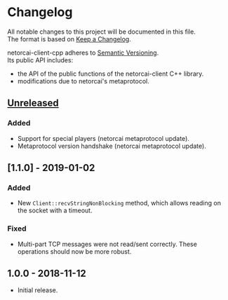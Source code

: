 # Changelog
All notable changes to this project will be documented in this file.  
The format is based on [Keep a Changelog][changelog].

netorcai-client-cpp adheres to [Semantic Versioning][semver].  
Its public API includes:
- the API of the public functions of the netorcai-client C++ library.
- modifications due to netorcai's metaprotocol.

[//]: =========================================================================
## [Unreleased]
### Added
- Support for special players (netorcai metaprotocol update).
- Metaprotocol version handshake (netorcai metaprotocol update).

[//]: =========================================================================
## [1.1.0] - 2019-01-02
### Added
- New `Client::recvStringNonBlocking` method,
  which allows reading on the socket with a timeout.

### Fixed
- Multi-part TCP messages were not read/sent correctly.
  These operations should now be more robust.

[//]: =========================================================================
## 1.0.0 - 2018-11-12
- Initial release.

[//]: =========================================================================
[changelog]: http://keepachangelog.com/en/1.0.0/
[semver]: http://semver.org/spec/v2.0.0.html

[Unreleased]: https://github.com/netorcai/netorcai-client-cpp/compare/v1.1.0...master
[Unreleased]: https://github.com/netorcai/netorcai-client-cpp/compare/v1.0.0...v1.1.0
